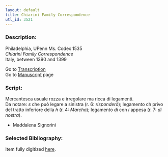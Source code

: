 ```yaml
---
layout: default
title: Chiarini Family Correspondence
utl_id: 3521
---
```


###  Description:

Philadelphia, UPenn Ms. Codex 1535<br>
_Chiarini Family Correspondence_<br>
Italy, between 1390 and 1399

Go to [Transcription](https://centerfordigitalhumanities.github.io/Newberry-Italian-paleography/transcription/308)<br>
Go to [Manuscript](https://centerfordigitalhumanities.github.io/Newberry-Italian-paleography/www/record.html?id=308) page 

###  Script:

Mercantesca usuale rozza e irregolare ma ricca di legamenti.<br>
Da notare: _s_ che può legare a sinistra (r. 6: _risponderò_); legamento ch privo del tratto inferiore della _h_ (r. 4: _Marcho_); legamento _di_ con _i_ appesa (r. 7: _di nostra_).<br>
- Maddalena Signorini

###  Selected Bibliography:

Item fully digitized [here](http://hdl.library.upenn.edu/1017/d/medren/9944993353503681).

